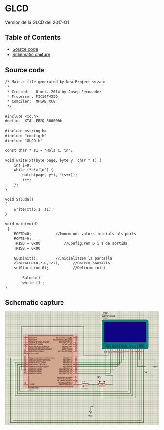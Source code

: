# GLCD

Versión de la GLCD del 2017-Q1

## Table of Contents

- [Source code](#source-code)
- [Schematic capture](#schematic-capture)

## Source code

```
/* Main.c file generated by New Project wizard
 *
 * Created:   8 oct. 2014 by Josep Fernandez
 * Processor: PIC18F4550
 * Compiler:  MPLAB XC8
 */

#include <xc.h>
#define _XTAL_FREQ 8000000  

#include <string.h>
#include "config.h"
#include "GLCD.h"

const char * s1 = "Hola CI \n";

void writeTxt(byte page, byte y, char * s) {
	int i=0;
	while (*s!='\n') { 
		putch(page, y+i, *(s++));
		i++;
	};
}	

void Saluda()
{
	writeTxt(6,1, s1);
}
  
void main(void)
 {
	PORTD=0; 		   //Donem uns valors inicials als ports
	PORTB=0;  
	TRISD = 0x00;		   //Configurem D i B de sortida
	TRISB = 0x00;
    
	GLCDinit();		   //Inicialitzem la pantalla
	clearGLCD(0,7,0,127);      //Borrem pantalla
	setStartLine(0);           //Definim inici

        Saluda();
        while (1);
}
```

## Schematic capture
![Screenshot](https://github.com/dumitrux/CI-FIB/blob/master/GLCD/GLCD.jpg)
